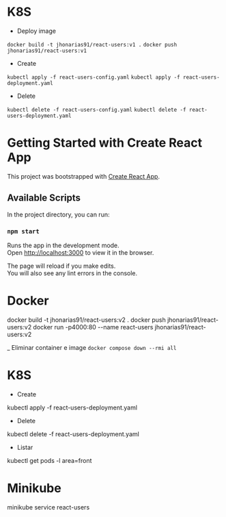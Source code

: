 # K8S
- Deploy image

```docker build -t jhonarias91/react-users:v1 .```
```docker push jhonarias91/react-users:v1```

- Create

```kubectl apply -f react-users-config.yaml```
```kubectl apply -f react-users-deployment.yaml```

- Delete

```kubectl delete -f react-users-config.yaml```
```kubectl delete -f react-users-deployment.yaml```




# Getting Started with Create React App

This project was bootstrapped with [Create React App](https://github.com/facebook/create-react-app).

## Available Scripts

In the project directory, you can run:

### `npm start`

Runs the app in the development mode.\
Open [http://localhost:3000](http://localhost:3000) to view it in the browser.

The page will reload if you make edits.\
You will also see any lint errors in the console.

# Docker
docker build -t jhonarias91/react-users:v2 .
docker push jhonarias91/react-users:v2
docker run -p4000:80 --name react-users jhonarias91/react-users:v2

_ Eliminar container e image
```docker compose down --rmi all```
# K8S

- Create

kubectl apply -f react-users-deployment.yaml

- Delete

kubectl delete -f react-users-deployment.yaml

- Listar

kubectl get pods -l area=front

# Minikube
minikube service react-users
